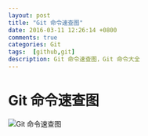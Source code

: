 ```yaml
---
layout: post
title: "Git 命令速查图"
date: 2016-03-11 12:26:14 +0800
comments: true
categories: Git
tags:  [github,git]
description: Git 命令速查图，Git 命令大全
---
```


# Git 命令速查图

![Git 命令速查图](http://7xlpf4.com1.z0.glb.clouddn.com/git_big_jb51.jpg)
